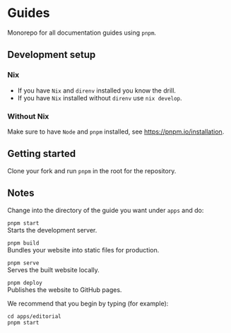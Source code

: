 # Guides

Monorepo for all documentation guides using `pnpm`.

## Development setup

### Nix

- If you have `Nix` and `direnv` installed you know the drill.
- If you have `Nix` installed without  `direnv` use `nix develop`.

### Without Nix

Make sure to have `Node` and `pnpm` installed, see https://pnpm.io/installation.

## Getting started

Clone your fork and run `pnpm` in the root for the repository.

## Notes

Change into the directory of the guide you want under `apps` and do:

`pnpm start`  
Starts the development server.

`pnpm build`  
Bundles your website into static files for production.

`pnpm serve`  
Serves the built website locally.

`pnpm deploy`  
Publishes the website to GitHub pages.

We recommend that you begin by typing (for example):

`cd apps/editorial`  
`pnpm start`
